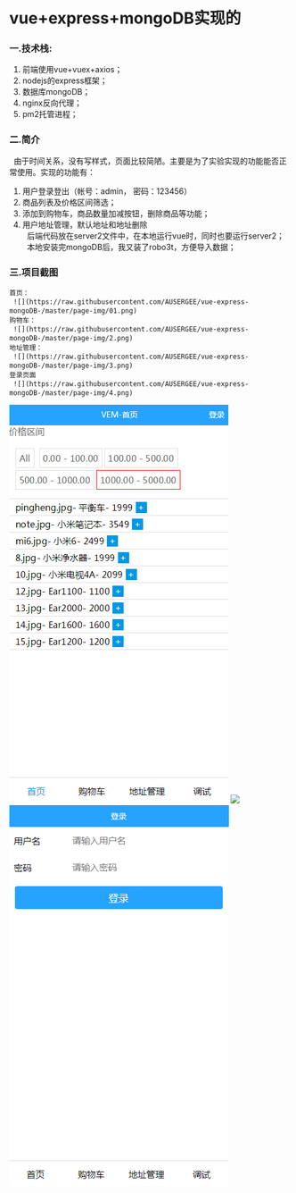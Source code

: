 
# vue+express+mongoDB实现的

### 一.技术栈:
  1. 前端使用vue+vuex+axios；
  2. nodejs的express框架；
  3. 数据库mongoDB；
  4. nginx反向代理；
  5. pm2托管进程；
  
  
### 二.简介
  &nbsp;&nbsp;由于时间关系，没有写样式，页面比较简陋。主要是为了实验实现的功能能否正常使用。实现的功能有：
  1. 用户登录登出（帐号：admin， 密码：123456）
  2. 商品列表及价格区间筛选；
  3. 添加到购物车，商品数量加减按钮，删除商品等功能；
  4. 用户地址管理，默认地址和地址删除  
  &nbsp;&nbsp;后端代码放在server2文件中，在本地运行vue时，同时也要运行server2；
  &nbsp;&nbsp;本地安装完mongoDB后，我又装了robo3t，方便导入数据；
  
  
 ### 三.项目截图  
 
    首页：
     ![](https://raw.githubusercontent.com/AUSERGEE/vue-express-mongoDB-/master/page-img/01.png) 
    购物车：
     ![](https://raw.githubusercontent.com/AUSERGEE/vue-express-mongoDB-/master/page-img/2.png)  
    地址管理：
     ![](https://raw.githubusercontent.com/AUSERGEE/vue-express-mongoDB-/master/page-img/3.png)  
    登录页面
     ![](https://raw.githubusercontent.com/AUSERGEE/vue-express-mongoDB-/master/page-img/4.png)  
    
 
  

   ![](https://raw.githubusercontent.com/AUSERGEE/vue-express-mongoDB-/master/page-img/01.png)
    ![](https://img.yzcdn.cn/public_files/2017/02/08/1b1e39ed3dc6b63519a68ba1e2650cfc.png)
     ![](https://raw.githubusercontent.com/AUSERGEE/vue-express-mongoDB-/master/page-img/4.png)

